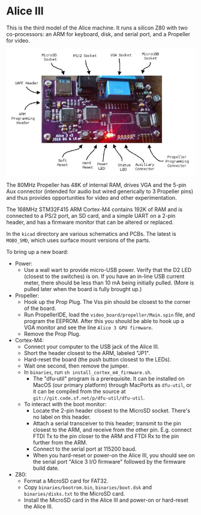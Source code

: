 
# Alice III

This is the third model of the Alice machine. It runs a silicon Z80 with
two co-processors: an ARM for keyboard, disk, and serial port, and a Propeller for video.

![The Alice III](alice_iii.jpg)

The 80MHz Propeller has 48K of internal RAM, drives VGA and the 5-pin Aux connector (intended for audio but wired generically to 3 Propeller pins) and thus provides opportunities for video and other experimentation.

The 168MHz STM32F415 ARM Cortex-M4 contains 192K of RAM and is connected to a PS/2 port, an SD card, and a simple UART on a 2-pin header, and has a firmware monitor that can be altered or replaced.

In the `kicad` directory are various schematics and PCBs. The latest is
`MOBO_SMD`, which uses surface mount versions of the parts.

To bring up a new board:

* Power:
    * Use a wall wart to provide micro-USB power. Verify that the D2 LED
      (closest to the switches) is on.  If you have an in-line USB
      current meter, there should be less than 10 mA being initially pulled.
      (More is pulled later when the board is fully brought up.)
* Propeller:
    * Hook up the Prop Plug. The Vss pin should be closest to the corner of
      the board.
    * Run PropellerIDE, load the `video_board/propeller/Main.spin` file,
      and program the EEPROM. After this you should be able to hook up a VGA
      monitor and see the line `Alice 3 GPU firmware`.
    * Remove the Prop Plug.
* Cortex-M4:
    * Connect your computer to the USB jack of the Alice III.
    * Short the header closest to the ARM, labeled "JP1".
    * Hard-reset the board (the push button closest to the LEDs).
    * Wait one second, then remove the jumper.
    * In `binaries`, run `sh install_cortex_m4_firmware.sh`.
        * The "dfu-util" program is a prerequisite.  It can be installed
	  on MacOS (our primary platform) through MacPorts as
	  `dfu-util`, or it can be compiled from the
          source at `git://git.code.sf.net/p/dfu-util/dfu-util`.
    * To interact with the boot monitor:
        * Locate the 2-pin header closest to the MicroSD socket.
          There's no label on this header.
        * Attach a serial transceiver to this header; transmit to the pin
          closest to the ARM, and receive from the other pin.
          E.g. connect FTDI Tx to the pin closer to the ARM and
          FTDI Rx to the pin further from the ARM.
        * Connect to the serial port at 115200 baud.
        * When you hard-reset or power-on the Alice III, you should see
          on the serial port "Alice 3 I/O firmware" followed by the
          firmware build date.
* Z80:
    * Format a MicroSD card for FAT32.
    * Copy `binaries/bootrom.bin`, `binaries/boot.dsk` and `binaries/disks.txt` to the MicroSD card.
    * Install the MicroSD card in the Alice III and power-on or hard-reset the Alice III.

